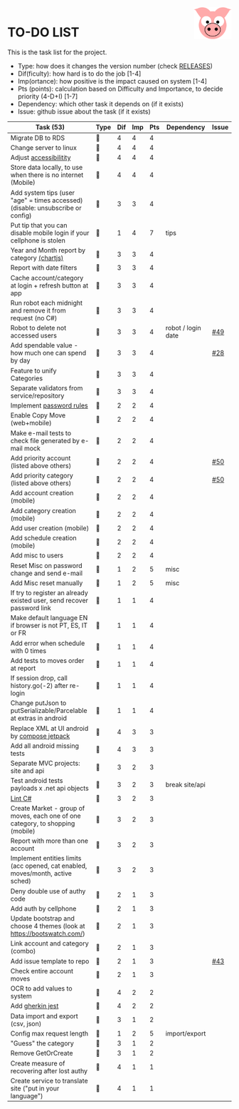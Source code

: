 <img src="../site/MVC/Assets/images/pig.svg" width="85" align="right"/>

# TO-DO LIST

This is the task list for the project.

- Type: how does it changes the version number (check [RELEASES](RELEASES.md))
- Dif(ficulty): how hard is to do the job \[1-4\]
- Imp(ortance): how positive is the impact caused on system \[1-4\]
- Pts (points): calculation based on Difficulty and Importance, to decide priority (4-D+I) \[1-7\]
- Dependency: which other task it depends on (if it exists)
- Issue: github issue about the task (if it exists)

| Task (53)                                                                      | Type     | Dif | Imp | Pts | Dependency         | Issue                                            |
| ------------------------------------------------------------------------------ | -------- | --- | --- | --- | ------------------ | ------------------------------------------------ |
| Migrate DB to RDS                                                              | :ant:    |  4  |  4  |  4  |                    |                                                  |
| Change server to linux                                                         | :ant:    |  4  |  4  |  4  |                    |                                                  |
| Adjust [accessibilitity]                                                       | :sheep:  |  4  |  4  |  4  |                    |                                                  |
| Store data locally, to use when there is no internet (Mobile)                  | :dragon: |  4  |  4  |  4  |                    |                                                  |
| Add system tips (user "age" = times accessed) (disable: unsubscribe or config) | :whale:  |  3  |  3  |  4  |                    |                                                  |
| Put tip that you can disable mobile login if your cellphone is stolen          | :sheep:  |  1  |  4  |  7  | tips               |                                                  |
| Year and Month report by category [(chartjs)](http://www.chartjs.org/)         | :whale:  |  3  |  3  |  4  |                    |                                                  |
| Report with date filters                                                       | :whale:  |  3  |  3  |  4  |                    |                                                  |
| Cache account/category at login + refresh button at app                        | :whale:  |  3  |  3  |  4  |                    |                                                  |
| Run robot each midnight and remove it from request (no C#)                     | :sheep:  |  3  |  3  |  4  |                    |                                                  |
| Robot to delete not accessed users                                             | :sheep:  |  3  |  3  |  4  | robot / login date | [#49](https://github.com/darakeon/dfm/issues/49) |
| Add spendable value - how much one can spend by day                            | :whale:  |  3  |  3  |  4  |                    | [#28](https://github.com/darakeon/dfm/issues/28) |
| Feature to unify Categories                                                    | :whale:  |  3  |  3  |  4  |                    |                                                  |
| Separate validators from service/repository                                    | :ant:    |  3  |  3  |  4  |                    |                                                  |
| Implement [password rules]                                                     | :sheep:  |  2  |  2  |  4  |                    |                                                  |
| Enable Copy Move (web+mobile)                                                  | :whale:  |  2  |  2  |  4  |                    |                                                  |
| Make e-mail tests to check file generated by e-mail mock                       | :ant:    |  2  |  2  |  4  |                    |                                                  |
| Add priority account (listed above others)                                     | :sheep:  |  2  |  2  |  4  |                    | [#50](https://github.com/darakeon/dfm/issues/50) |
| Add priority category (listed above others)                                    | :sheep:  |  2  |  2  |  4  |                    | [#50](https://github.com/darakeon/dfm/issues/50) |
| Add account creation (mobile)                                                  | :whale:  |  2  |  2  |  4  |                    |                                                  |
| Add category creation (mobile)                                                 | :whale:  |  2  |  2  |  4  |                    |                                                  |
| Add user creation (mobile)                                                     | :whale:  |  2  |  2  |  4  |                    |                                                  |
| Add schedule creation (mobile)                                                 | :sheep:  |  2  |  2  |  4  |                    |                                                  |
| Add misc to users                                                              | :dragon: |  2  |  2  |  4  |                    |                                                  |
| Reset Misc on password change and send e-mail                                  | :sheep:  |  1  |  2  |  5  | misc               |                                                  |
| Add Misc reset manually                                                        | :sheep:  |  1  |  2  |  5  | misc               |                                                  |
| If try to register an already existed user, send recover password link         | :sheep:  |  1  |  1  |  4  |                    |                                                  |
| Make default language EN if browser is not PT, ES, IT or FR                    | :sheep:  |  1  |  1  |  4  |                    |                                                  |
| Add error when schedule with 0 times                                           | :ant:    |  1  |  1  |  4  |                    |                                                  |
| Add tests to moves order at report                                             | :ant:    |  1  |  1  |  4  |                    |                                                  |
| If session drop, call history.go(-2) after re-login                            | :sheep:  |  1  |  1  |  4  |                    |                                                  |
| Change putJson to putSerializable/Parcelable at extras in android              | :ant:    |  1  |  1  |  4  |                    |                                                  |
| Replace XML at UI android by [compose jetpack]                                 | :ant:    |  4  |  3  |  3  |                    |                                                  |
| Add all android missing tests                                                  | :ant:    |  4  |  3  |  3  |                    |                                                  |
| Separate MVC projects: site and api                                            | :ant:    |  3  |  2  |  3  |                    |                                                  |
| Test android tests payloads x .net api objects                                 | :ant:    |  3  |  2  |  3  | break site/api     |                                                  |
| [Lint C#]                                                                      | :ant:    |  3  |  2  |  3  |                    |                                                  |
| Create Market - group of moves, each one of one category, to shopping (mobile) | :whale:  |  3  |  2  |  3  |                    |                                                  |
| Report with more than one account                                              | :whale:  |  3  |  2  |  3  |                    |                                                  |
| Implement entities limits (acc opened, cat enabled, moves/month, active sched) | :dragon: |  3  |  2  |  3  |                    |                                                  |
| Deny double use of authy code                                                  | :sheep:  |  2  |  1  |  3  |                    |                                                  |
| Add auth by cellphone                                                          | :whale:  |  2  |  1  |  3  |                    |                                                  |
| Update bootstrap and choose 4 themes (look at https://bootswatch.com/)         | :whale:  |  2  |  1  |  3  |                    |                                                  |
| Link account and category (combo)                                              | :sheep:  |  2  |  1  |  3  |                    |                                                  |
| Add issue template to repo                                                     | :sheep:  |  2  |  1  |  3  |                    | [#43](https://github.com/darakeon/dfm/issues/43) |
| Check entire account moves                                                     | :whale:  |  2  |  1  |  3  |                    |                                                  |
| OCR to add values to system                                                    | :dragon: |  4  |  2  |  2  |                    |                                                  |
| Add [gherkin jest]                                                             | :ant:    |  4  |  2  |  2  |                    |                                                  |
| Data import and export (csv, json)                                             | :dragon: |  3  |  1  |  2  |                    |                                                  |
| Config max request length                                                      | :ant:    |  1  |  2  |  5  | import/export      |                                                  |
| "Guess" the category                                                           | :sheep:  |  3  |  1  |  2  |                    |                                                  |
| Remove GetOrCreate                                                             | :ant:    |  3  |  1  |  2  |                    |                                                  |
| Create measure of recovering after lost authy                                  | :sheep:  |  4  |  1  |  1  |                    |                                                  |
| Create service to translate site ("put in your language")                      | :dragon: |  4  |  1  |  1  |                    |                                                  |

[compose jetpack]: https://medium.com/@nglauber/jetpack-compose-o-framework-de-ui-do-android-para-os-pr%C3%B3ximos-10-anos-e19adf28e57e
[password rules]: https://cheatsheetseries.owasp.org/cheatsheets/Authentication_Cheat_Sheet.html#implement-proper-password-strength-controls
[accessibilitity]: https://chrome.google.com/webstore/detail/axe-coconut-web-accessibi/iobddmbdndbbbfjopjdgadphaoihpojp?hl=en
[gherkin jest]: https://www.npmjs.com/package/gherkin-jest
[Lint C#]: https://medium.com/@michaelparkerdev/linting-c-in-2019-stylecop-sonar-resharper-and-roslyn-73e88af57ebd
